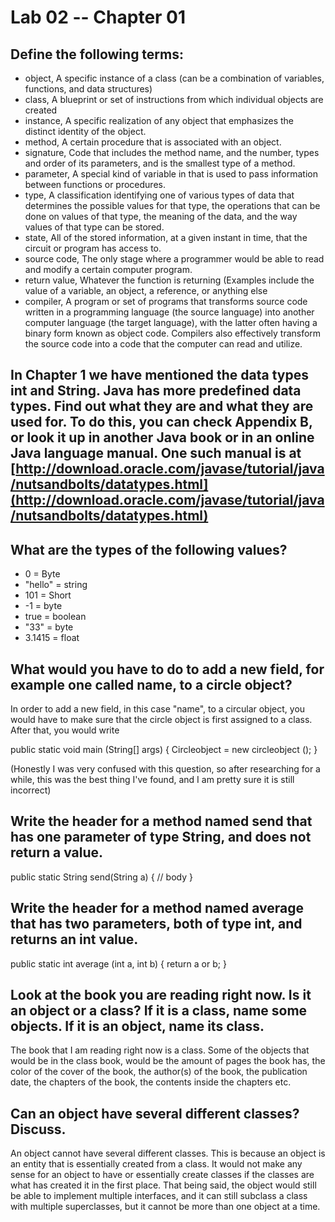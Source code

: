 # Lab 02 -- Chapter 01

## Define the following terms:
* object, A specific instance of a class (can be a combination of variables, functions, and data structures)  
* class, A blueprint or set of instructions from which individual objects are created
* instance, A specific realization of any object that emphasizes the distinct identity of the object.
* method, A certain procedure that is associated with an object. 
* signature, Code that includes the method name, and the number, types and order of its parameters, and is the smallest type of a method. 
* parameter, A special kind of variable in that is used to pass information between functions or procedures. 
* type, A classification identifying one of various types of data that determines the possible values for that type, the operations that can be done on values of that type, the meaning of the data, and the way values of that type can be stored.
* state, All of the stored information, at a given instant in time, that the circuit or program has access to.
* source code, The only stage where a programmer would be able to read and modify a certain computer program.
* return value, Whatever the function is returning (Examples include the value of a variable, an object, a reference, or anything else
* compiler, A program or set of programs that transforms source code written in a programming language (the source language) into another computer language (the target language), with the latter often having a binary form known as object code. Compilers also effectively transform the source code into a code that the computer can read and utilize. 

## In Chapter 1 we have mentioned the data types int and String. Java has more predefined data types. Find out what they are and what they are used for. To do this, you can check Appendix B, or look it up in another Java book or in an online Java language manual. One such manual is at [http://download.oracle.com/javase/tutorial/java/nutsandbolts/datatypes.html](http://download.oracle.com/javase/tutorial/java/nutsandbolts/datatypes.html)

## What are the types of the following values?

* 0 = Byte 
* "hello" = string   
* 101 = Short
* -1 = byte
* true = boolean
* "33" = byte 
* 3.1415 = float 

## What would you have to do to add a new field, for example one called name, to a circle object?
In order to add a new field, in this case "name", to a circular object, you would have to make sure that the circle object is first assigned to a class. After that, you would write 

public static void main (String[] args) {
Circleobject = new circleobject ();
}

(Honestly I was very confused with this question, so after researching for a while, this was the best thing I've found, and I am pretty sure it is still incorrect)


## Write the header for a method named send that has one parameter of type String, and does not return a value.
public static String send(String a) {
  // body
}
## Write the header for a method named average that has two parameters, both of type int, and returns an int value.
 public static int average (int a, int b) {
   return a or b;
  }
## Look at the book you are reading right now. Is it an object or a class? If it is a class, name some objects. If it is an object, name its class.
The book that I am reading right now is a class. Some of the objects that would be in the class book, would be the amount of pages the book has, the color of the cover of the book, the author(s) of the book, the publication date, the chapters of the book, the contents inside the chapters etc. 

## Can an object have several different classes? Discuss.
An object cannot have several different classes. This is because an object is an entity that is essentially created from a class. It would not make any sense for an object to have or essentially create classes if the classes are what has created it in the first place. That being said, the object would still be able to implement multiple interfaces, and it can still subclass a class with multiple superclasses, but it cannot be more than one object at a time.
